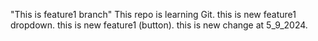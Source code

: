 "This is feature1 branch"
This repo is learning Git.
this is new feature1 dropdown.
this is new feature1 (button).
this is new change at 5_9_2024.